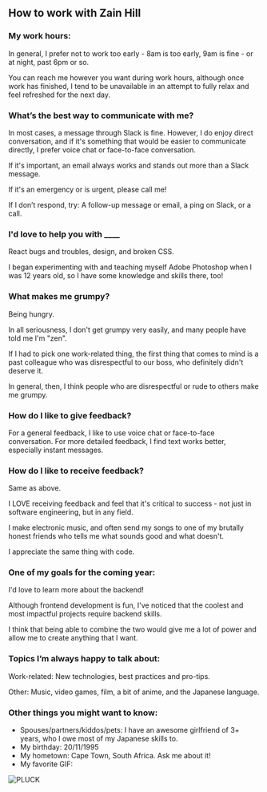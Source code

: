 ## How to work with Zain Hill

### My work hours:
In general, I prefer not to work too early - 8am is too early, 9am is fine - or at night, past 6pm or so.

You can reach me however you want during work hours, although once work has finished, I tend to be unavailable in an attempt to fully relax and feel refreshed for the next day.

### What’s the best way to communicate with me?
In most cases, a message through Slack is fine. 
However, I do enjoy direct conversation, and if it's something that would be easier to communicate directly, I prefer voice chat or face-to-face conversation.

If it's important, an email always works and stands out more than a Slack message.

If it's an emergency or is urgent, please call me! 

If I don’t respond, try: A follow-up message or email, a ping on Slack, or a call.

### I'd love to help you with ____
React bugs and troubles, design, and broken CSS.

I began experimenting with and teaching myself Adobe Photoshop when I was 12 years old, so I have some knowledge and skills there, too!

### What makes me grumpy?
Being hungry.

In all seriousness, I don't get grumpy very easily, and many people have told me I'm "zen".

If I had to pick one work-related thing, the first thing that comes to mind is a past colleague who was disrespectful to our boss, who definitely didn't deserve it.

In general, then, I think people who are disrespectful or rude to others make me grumpy.

### How do I like to give feedback?
For a general feedback, I like to use voice chat or face-to-face conversation.
For more detailed feedback, I find text works better, especially instant messages.

### How do I like to receive feedback?
Same as above.

I LOVE receiving feedback and feel that it's critical to success - not just in software engineering, but in any field.

I make electronic music, and often send my songs to one of my brutally honest friends who tells me what sounds good and what doesn't.

I appreciate the same thing with code.

### One of my goals for the coming year:
I'd love to learn more about the backend! 

Although frontend development is fun, I've noticed that the coolest and most impactful projects require backend skills.

I think that being able to combine the two would give me a lot of power and allow me to create anything that I want.

### Topics I’m always happy to talk about:

Work-related:
New technologies, best practices and pro-tips. 

Other:
Music, video games, film, a bit of anime, and the Japanese language.

### Other things you might want to know:

* Spouses/partners/kiddos/pets:
I have an awesome girlfriend of 3+ years, who I owe most of my Japanese skills to.
* My birthday: 
20/11/1995
* My hometown:
Cape Town, South Africa. Ask me about it!
* My favorite GIF: 

![PLUCK](https://i.imgur.com/uTS0c.gif "PLUCK")



